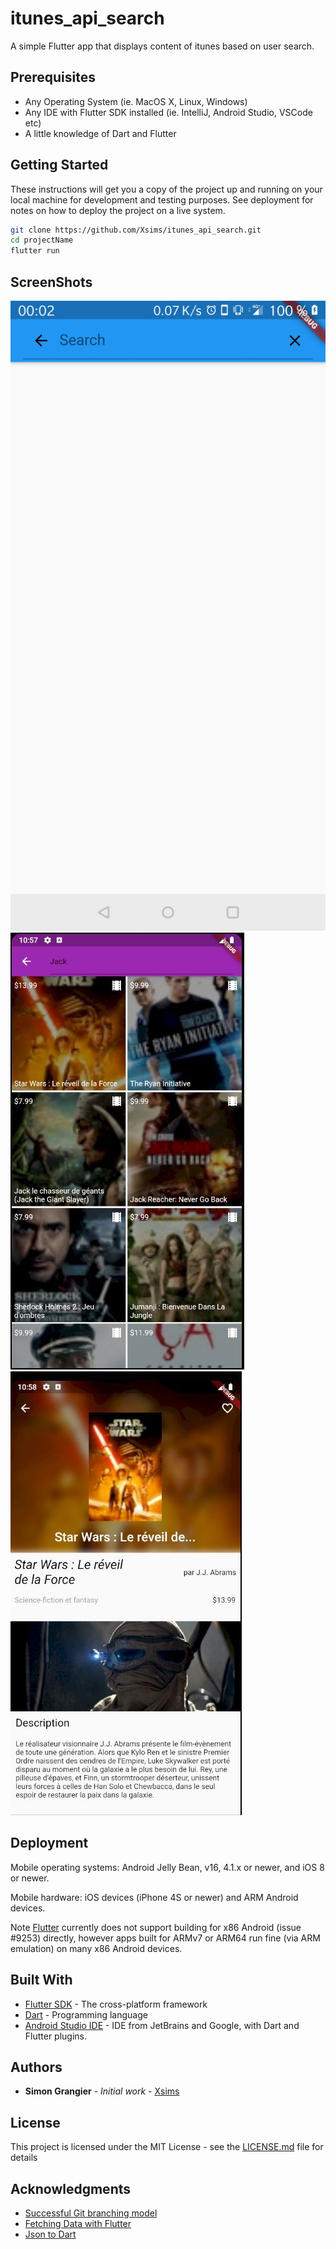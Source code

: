 # itunes_api_search

A simple Flutter app that displays content of itunes based on user search.

## Prerequisites

* Any Operating System (ie. MacOS X, Linux, Windows)
* Any IDE with Flutter SDK installed (ie. IntelliJ, Android Studio, VSCode etc)
* A little knowledge of Dart and Flutter

## Getting Started

These instructions will get you a copy of the project up and running on your local machine for development and testing purposes. See deployment for notes on how to deploy the project on a live system.

```bash
git clone https://github.com/Xsims/itunes_api_search.git
cd projectName
flutter run
```

## ScreenShots
![Main Screen](screenshots/main.jpg)
![Result Screen](screenshots/list.jpg)
![Details Screen](screenshots/detail.jpg)

## Deployment

Mobile operating systems: Android Jelly Bean, v16, 4.1.x or newer, and iOS 8 or newer.

Mobile hardware: iOS devices (iPhone 4S or newer) and ARM Android devices.

Note [Flutter](https://flutter.io/faq/#what-devices-and-os-versions-does-flutter-run-on) currently does not support building for x86 Android (issue #9253) directly, however apps built for ARMv7 or ARM64 run fine (via ARM emulation) on many x86 Android devices.

## Built With

* [Flutter SDK](https://flutter.dev/docs/get-started/install) - The cross-platform framework
* [Dart](https://dart.dev/) - Programming language
* [Android Studio IDE](https://developer.android.com/studio/) - IDE from JetBrains and Google, with Dart and Flutter plugins.

## Authors

* **Simon Grangier** - *Initial work* - [Xsims](https://github.com/Xsims)

## License

This project is licensed under the MIT License - see the [LICENSE.md](LICENSE.md) file for details

## Acknowledgments

* [Successful Git branching model](https://nvie.com/posts/a-successful-git-branching-model/)
* [Fetching Data with Flutter](https://flutter.dev/docs/cookbook/networking/fetch-data)
* [Json to Dart](https://javiercbk.github.io/json_to_dart/)
